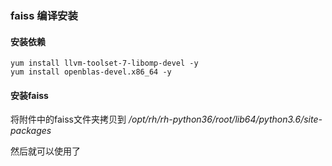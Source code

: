 ### faiss 编译安装

#### 安装依赖

```
yum install llvm-toolset-7-libomp-devel -y
yum install openblas-devel.x86_64 -y
```



#### 安装faiss

将附件中的faiss文件夹拷贝到
*/opt/rh/rh-python36/root/lib64/python3.6/site-packages*

然后就可以使用了